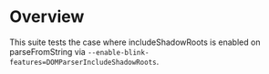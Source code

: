 # Overview

This suite tests the case where includeShadowRoots is enabled on parseFromString via
`--enable-blink-features=DOMParserIncludeShadowRoots`.


